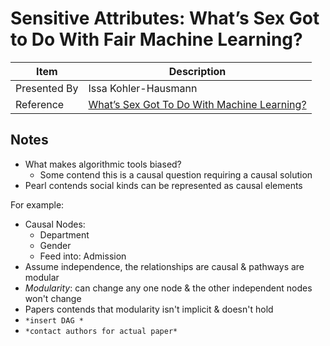 # Sensitive Attributes: What’s Sex Got to Do With Fair Machine Learning?

| Item | Description |
| --- | --- | 
| Presented By | Issa Kohler-Hausmann |
| Reference | [What’s Sex Got To Do With Machine Learning?](https://dl.acm.org/doi/pdf/10.1145/3351095.3375674?download=true) |



## Notes

- What makes algorithmic tools biased?
    - Some contend this is a causal question requiring a causal solution
- Pearl contends social kinds can be represented as causal elements

For example:
- Causal Nodes:
    - Department
    - Gender
    - Feed into: Admission
- Assume independence, the relationships are causal & pathways are modular
- *Modularity*: can change any one node & the other independent nodes won't change
- Papers contends that modularity isn't implicit & doesn't hold
- `*insert DAG *`
- `*contact authors for actual paper*`